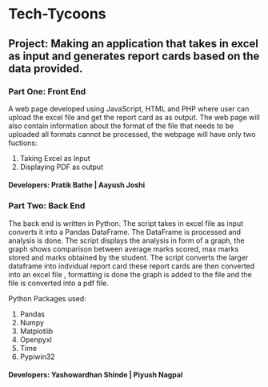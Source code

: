 # Tech-Tycoons

## Project: Making an application that takes in excel as input and generates report cards based on the data provided.

### Part One: Front End

A web page developed using JavaScript, HTML and PHP where user can upload the excel file and get the report card as as output. The web page will also contain information about the format of the file that needs to be uploaded all formats cannot be processed, the webpage will have only two fuctions:

1. Taking Excel as Input
2. Displaying PDF as output

#### Developers: Pratik Bathe | Aayush Joshi


### Part Two: Back End

The back end is written in Python. The script takes in excel file as input converts it into a Pandas DataFrame. The DataFrame is processed and analysis is done. The script displays the analysis in form of a graph, the graph shows comparison between average marks scored, max marks stored and marks obtained by the student. The script converts the larger dataframe into indvidual report card these report cards are then converted into an excel file , formatting is done the graph is added to the file and the file is converted into a pdf file.

Python Packages used:
1. Pandas
2. Numpy
3. Matplotlib
4. Openpyxl
5. Time
6. Pypiwin32

#### Developers: Yashowardhan Shinde | Piyush Nagpal
